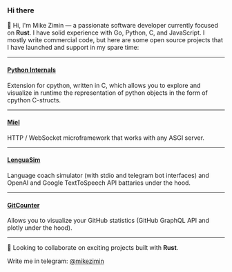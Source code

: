 ### Hi there

👋 Hi, I'm Mike Zimin — a passionate software developer currently focused on **Rust**.
I have solid experience with Go, Python, C, and JavaScript.
I mostly write commercial code, but here are some open source projects that I have launched and support in my spare time:

---

#### [Python Internals](https://github.com/mikeziminio/python-internals)
Extension for cpython, written in C, which allows you to explore and visualize in runtime the representation of python objects in the form of cpython C-structs.

---

#### [Miel](https://github.com/mikeziminio/miel)
HTTP / WebSocket microframework that works with any ASGI server.

---

#### [LenguaSim](https://github.com/mikeziminio/lengua-sim)
Language coach simulator (with stdio and telegram bot interfaces) and OpenAI and Google TextToSpeech API battaries under the hood.

---

#### [GitCounter](https://github.com/mikeziminio/gitcounter)
Аllows you to visualize your GitHub statistics (GitHub GraphQL API and plotly under the hood).

---

👯 Looking to collaborate on exciting projects built with **Rust**.

Write me in telegram: [@mikezimin](https://t.me/mikezimin)

